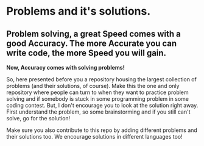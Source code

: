 # Problems and it's solutions.

## Problem solving, a great Speed comes with a good Accuracy. The more Accurate you can write code, the more Speed you will gain.

**Now, Accuracy comes with solving problems!**

So, here presented before you a repository housing the largest collection of problems (and their solutions, of course). Make this the one and only repository where people can turn to when they want to practice problem solving and if somebody is stuck in some programming problem in some coding contest. But, I don't encourage you to look at the solution right away. First understand the problem, so some brainstorming and if you still can't solve, go for the solution!

Make sure you also contribute to this repo by adding different problems and their solutions too. We encourage solutions in different languages too!



